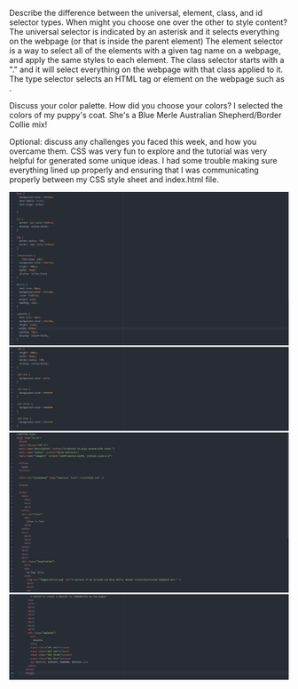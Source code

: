 Describe the difference between the universal, element, class, and id selector types. When might you choose one over the other to style content?
The universal selector is indicated by an asterisk and it selects everything on the webpage (or that is inside the parent element)
The element selector is a way to select all of the elements with a given tag name on a webpage, and apply the same styles to each element.
The class selector starts with a "." and it will select everything on the webpage with that class applied to it.
The type selector selects an HTML tag or element on the webpage such as <span>.

Discuss your color palette. How did you choose your colors?
I selected the colors of my puppy's coat. She's a Blue Merle Australian Shepherd/Border Collie mix!

Optional: discuss any challenges you faced this week, and how you overcame them.
CSS was very fun to explore and the tutorial was very helpful for generated some unique ideas. I had some trouble making sure everything lined up properly and ensuring that I was communicating
properly between my CSS style sheet and index.html file.

![Assignment 10 Screenshot 01](./images/assign10screen1.png)
![Assignment 10 Screenshot 02](./images/assign10screen2.png)
![Assignment 10 Screenshot 03](./images/assign10screen3.png)
![Assignment 10 Screenshot 04](./images/assign10screen4.png)
